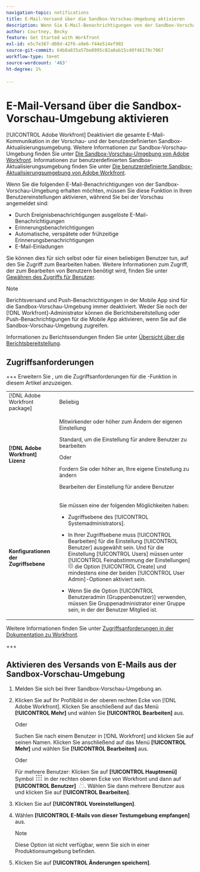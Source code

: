 ```yaml
---
navigation-topic: notifications
title: E-Mail-Versand über die Sandbox-Vorschau-Umgebung aktivieren
description: Wenn Sie E-Mail-Benachrichtigungen von der Sandbox-Vorschau-Umgebung erhalten möchten, müssen Sie diese Funktion in Ihren Benutzereinstellungen aktivieren, während Sie bei der Vorschau angemeldet sind.
author: Courtney, Becky
feature: Get Started with Workfront
exl-id: e5c7e387-d08d-42f6-a9e6-f44e514ef902
source-git-commit: 64b8a835a57be8995c82a0ab15c40f46170c7067
workflow-type: tm+mt
source-wordcount: '463'
ht-degree: 1%

---
```


# E-Mail-Versand über die Sandbox-Vorschau-Umgebung aktivieren

[!UICONTROL Adobe Workfront] Deaktiviert die gesamte E-Mail-Kommunikation in der Vorschau- und der benutzerdefinierten Sandbox-Aktualisierungsumgebung. Weitere Informationen zur Sandbox-Vorschau-Umgebung finden Sie unter [Die Sandbox-Vorschau-Umgebung von Adobe Workfront](../../administration-and-setup/set-up-workfront/workfront-testing-environments/wf-preview-sandbox-environment.md). Informationen zur benutzerdefinierten Sandbox-Aktualisierungsumgebung finden Sie unter [Die benutzerdefinierte Sandbox-Aktualisierungsumgebung von Adobe Workfront](../../administration-and-setup/set-up-workfront/workfront-testing-environments/wf-custom-refresh-sandbox-environment.md).

Wenn Sie die folgenden E-Mail-Benachrichtigungen von der Sandbox-Vorschau-Umgebung erhalten möchten, müssen Sie diese Funktion in Ihren Benutzereinstellungen aktivieren, während Sie bei der Vorschau angemeldet sind:

* Durch Ereignisbenachrichtigungen ausgelöste E-Mail-Benachrichtigungen
* Erinnerungsbenachrichtigungen
* Automatische, verspätete oder frühzeitige Erinnerungsbenachrichtigungen
* E-Mail-Einladungen

Sie können dies für sich selbst oder für einen beliebigen Benutzer tun, auf den Sie Zugriff zum Bearbeiten haben. Weitere Informationen zum Zugriff, der zum Bearbeiten von Benutzern benötigt wird, finden Sie unter [Gewähren des Zugriffs für Benutzer](../../administration-and-setup/add-users/configure-and-grant-access/grant-access-other-users.md).

>[!NOTE]
>
>Berichtsversand und Push-Benachrichtigungen in der Mobile App sind für die Sandbox-Vorschau-Umgebung immer deaktiviert. Weder Sie noch der [!DNL Workfront]-Administrator können die Berichtsbereitstellung oder Push-Benachrichtigungen für die Mobile App aktivieren, wenn Sie auf die Sandbox-Vorschau-Umgebung zugreifen.
>
>Informationen zu Berichtssendungen finden Sie unter [Übersicht über die Berichtsbereitstellung](../../reports-and-dashboards/reports/creating-and-managing-reports/set-up-report-deliveries.md).

## Zugriffsanforderungen

+++ Erweitern Sie , um die Zugriffsanforderungen für die -Funktion in diesem Artikel anzuzeigen.

<table style="table-layout:auto"> 
 <col> 
 </col> 
 <col> 
 </col> 
 <tbody> 
  <tr> 
   <td role="rowheader">[!DNL Adobe Workfront package]</strong></td> 
   <td> <p>Beliebig</p> </td> 
  </tr> 
  <tr> 
   <td role="rowheader"><strong>[!DNL Adobe Workfront] Lizenz</strong></td> 
   <td> 
   <p>Mitwirkender oder höher zum Ändern der eigenen Einstellung</p> <p>Standard, um die Einstellung für andere Benutzer zu bearbeiten</p> 
   Oder
   <p> Fordern Sie oder höher an, Ihre eigene Einstellung zu ändern</p> <p>Bearbeiten der Einstellung für andere Benutzer</p> </td> 
  </tr> 
  <tr> 
   <td role="rowheader"><strong>Konfigurationen der Zugriffsebene</strong></td> 
   <td> <p>Sie müssen eine der folgenden Möglichkeiten haben:</p> 
    <ul> 
     <li> <p>Zugriffsebene des [!UICONTROL Systemadministrators].</p> </li> 
     <li> <p>In Ihrer Zugriffsebene muss [!UICONTROL Bearbeiten] für die Einstellung [!UICONTROL Benutzer] ausgewählt sein. Und für die Einstellung [!UICONTROL Users] müssen unter [!UICONTROL Feinabstimmung der Einstellungen] <img src="assets/gear-icon-in-access-levels.png"> die Option [!UICONTROL Create] und mindestens eine der beiden [!UICONTROL User Admin]-Optionen aktiviert sein. </li> 
     <li>Wenn Sie die Option [!UICONTROL Benutzeradmin (Gruppenbenutzer)] verwenden, müssen Sie Gruppenadministrator einer Gruppe sein, in der der Benutzer Mitglied ist.</li> 
    </ul> </td> 
  </tr> 
 </tbody> 
</table>


Weitere Informationen finden Sie unter [Zugriffsanforderungen in der Dokumentation zu Workfront](/help/quicksilver/administration-and-setup/add-users/access-levels-and-object-permissions/access-level-requirements-in-documentation.md).

+++

## Aktivieren des Versands von E-Mails aus der Sandbox-Vorschau-Umgebung

1. Melden Sie sich bei Ihrer Sandbox-Vorschau-Umgebung an.
1. Klicken Sie auf Ihr Profilbild in der oberen rechten Ecke von [!DNL Adobe Workfront]. Klicken Sie anschließend auf das Menü **[!UICONTROL Mehr]** und wählen Sie **[!UICONTROL Bearbeiten]** aus.

   Oder

   Suchen Sie nach einem Benutzer in [!DNL Workfront] und klicken Sie auf seinen Namen. Klicken Sie anschließend auf das Menü **[!UICONTROL Mehr]** und wählen Sie **[!UICONTROL Bearbeiten]** aus.

   Oder

   Für mehrere Benutzer: Klicken Sie auf **[!UICONTROL Hauptmenü]** Symbol ![Hauptmenüsymbol](assets/main-menu-icon.png) in der rechten oberen Ecke von Workfront und dann auf **[!UICONTROL Benutzer]** ![Benutzersymbol](assets/users-icon-in-main-menu.png).  Wählen Sie dann mehrere Benutzer aus und klicken Sie auf **[!UICONTROL Bearbeiten]**.

1. Klicken Sie auf **[!UICONTROL Voreinstellungen]**.
1. Wählen **[!UICONTROL E-Mails von dieser Testumgebung empfangen]** aus.

   >[!NOTE]
   >
   >Diese Option ist nicht verfügbar, wenn Sie sich in einer Produktionsumgebung befinden.

1. Klicken Sie auf **[!UICONTROL Änderungen speichern]**.
